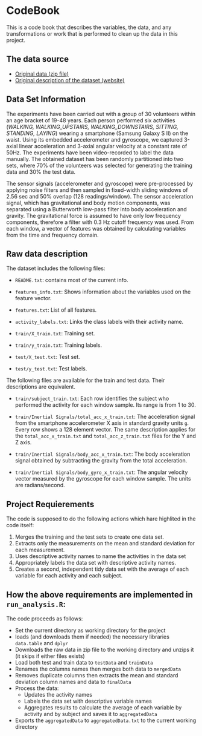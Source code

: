 # CodeBook

This is a code book that describes the variables, the data, and any transformations or work that is performed to clean up the data in this project.

## The data source

* [Original data (zip file)](https://d396qusza40orc.cloudfront.net/getdata%2Fprojectfiles%2FUCI%20HAR%20Dataset.zip)
* [Original description of the dataset (website)](http://archive.ics.uci.edu/ml/datasets/Human+Activity+Recognition+Using+Smartphones)

## Data Set Information

The experiments have been carried out with a group of 30 volunteers within an age bracket of 19-48 years. Each person performed six activities (*WALKING, WALKING_UPSTAIRS, WALKING_DOWNSTAIRS, SITTING, STANDING, LAYING*) wearing a smartphone (Samsung Galaxy S II) on the waist. Using its embedded accelerometer and gyroscope, we captured 3-axial linear acceleration and 3-axial angular velocity at a constant rate of 50Hz. The experiments have been video-recorded to label the data manually. The obtained dataset has been randomly partitioned into two sets, where 70% of the volunteers was selected for generating the training data and 30% the test data.

The sensor signals (accelerometer and gyroscope) were pre-processed by applying noise filters and then sampled in fixed-width sliding windows of 2.56 sec and 50% overlap (128 readings/window). The sensor acceleration signal, which has gravitational and body motion components, was separated using a Butterworth low-pass filter into body acceleration and gravity. The gravitational force is assumed to have only low frequency components, therefore a filter with 0.3 Hz cutoff frequency was used. From each window, a vector of features was obtained by calculating variables from the time and frequency domain.

## Raw data description

The dataset includes the following files:

- ```README.txt```: contains most of the current info.

- ```features_info.txt```: Shows information about the variables used on the feature vector.

- ```features.txt```: List of all features.

- ```activity_labels.txt```: Links the class labels with their activity name.

- ```train/X_train.txt```: Training set.

- ```train/y_train.txt```: Training labels.

- ```test/X_test.txt```: Test set.

- ```test/y_test.txt```: Test labels.

The following files are available for the train and test data. Their descriptions are equivalent.

- ```train/subject_train.txt```: Each row identifies the subject who performed the activity for each window sample. Its range is from 1 to 30.

- ```train/Inertial Signals/total_acc_x_train.txt```: The acceleration signal from the smartphone accelerometer X axis in standard gravity units ```g```. Every row shows a 128 element vector. The same description applies for the ```total_acc_x_train.txt``` and ```total_acc_z_train.txt``` files for the Y and Z axis.

- ```train/Inertial Signals/body_acc_x_train.txt```: The body acceleration signal obtained by subtracting the gravity from the total acceleration.

- ```train/Inertial Signals/body_gyro_x_train.txt```: The angular velocity vector measured by the gyroscope for each window sample. The units are radians/second.


## Project Requierements

The code is supposed to do the following actions which hare highlited in the code itself:

1. Merges the training and the test sets to create one data set.
2. Extracts only the measurements on the mean and standard deviation for each measurement.
3. Uses descriptive activity names to name the activities in the data set
4. Appropriately labels the data set with descriptive activity names.
5. Creates a second, independent tidy data set with the average of each variable for each activity and each subject.

## How the above requirements are implemented in ```run_analysis.R```:

The code proceeds as follows:

* Set the current directory as working directory for the project
* loads (and downloads them if needed) the necessary libraries ```data.table``` and ```dplyr```
* Downloads the raw data in zip file to the working directory and unzips it (it skips if either files exists)
* Load both test and train data to ```testData``` and ```trainData```
* Renames the columns names then merges both data to ```mergedData```
* Removes duplicate columns then extracts the mean and standard deviation column names and data to ```finalData```
* Process the data:
  * Updates the activity names
  * Labels the data set with descriptive variable names
  * Aggregates results to calculate the average of each variable by activity and by subject and saves it to ```aggregatedData```
* Exports the ```aggregatedData``` to ```aggregatedData.txt``` to the current working directory
